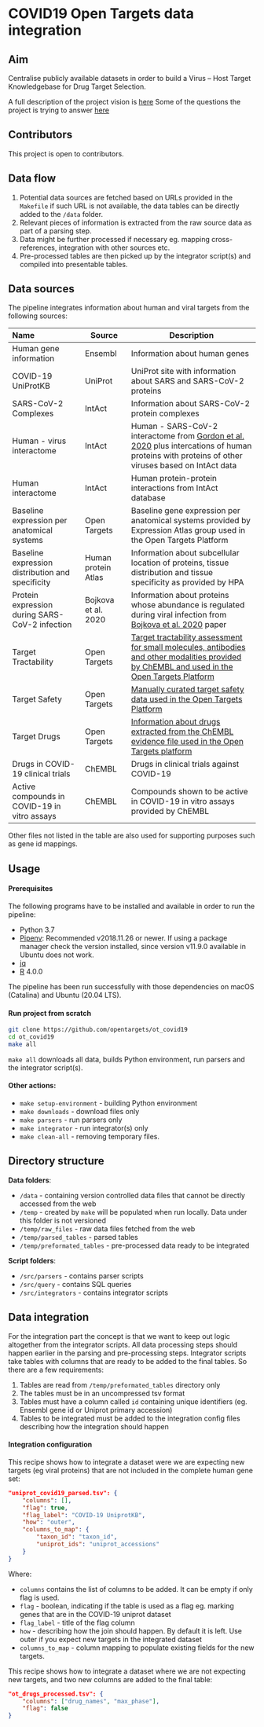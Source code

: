 # COVID19 Open Targets data integration

## Aim
Centralise publicly available datasets in order to build a Virus – Host Target Knowledgebase for Drug Target Selection. 

A full description of the project vision is [here](https://drive.google.com/open?id=1NzbSrh_Cqs9yCIyl-J7HjCHfNFtkVNdQ)
Some of the questions the project is trying to answer [here](https://docs.google.com/document/d/1Tcc0lhu5YqT3-fY5N4EzPjYtd-dcKhM5y-Lu1TqGD30/edit#heading=h.clav1w5t1yv0)

## Contributors
This project is open to contributors.

## Data flow

1. Potential data sources are fetched based on URLs provided in the `Makefile` if such URL is not available, the data tables can be directly added to the `/data` folder.
2. Relevant pieces of information is extracted from the raw source data as part of a parsing step.
3. Data might be further processed if necessary eg. mapping cross-references, integration with other sources etc.
4. Pre-processed tables are then picked up by the integrator script(s) and compiled into presentable tables.

## Data sources
The pipeline integrates information about human and viral targets from the following sources:

|Name|Source|Description|
| :--- | ------|-----------|
| Human gene information | Ensembl | Information about human genes |
| COVID-19 UniProtKB| UniProt | UniProt site with information about SARS and SARS-CoV-2 proteins  |
| SARS-CoV-2 Complexes | IntAct | Information about SARS-CoV-2 protein complexes |
| Human - virus interactome| IntAct | Human - SARS-CoV-2 interactome from [Gordon et al. 2020](https://www.nature.com/articles/s41586-020-2286-9) plus intercations of human proteins with proteins of other viruses based on IntAct data |
| Human interactome| IntAct | Human protein-protein interactions from IntAct database |
| Baseline expression per anatomical systems | Open Targets | Baseline gene expression per anatomical systems provided by Expression Atlas group used in the Open Targets Platform |
| Baseline expression distribution and specificity | Human protein Atlas | Information about subcellular location of proteins, tissue distribution and tissue specificity as provided by HPA |
| Protein expression during SARS-CoV-2 infection| Bojkova et al. 2020 | Information about proteins whose abundance is regulated during viral infection from [Bojkova et al. 2020](https://www.nature.com/articles/s41586-020-2332-7) paper |
| Target Tractability| Open Targets | [Target tractability assessment for small molecules, antibodies and other modalities provided by ChEMBL and used in the Open Targets Platform](https://docs.targetvalidation.org/getting-started/target-tractability) |
| Target Safety | Open Targets| [Manually curated target safety data used in the Open Targets Platform](https://docs.targetvalidation.org/getting-started/target-safety)   |
| Target Drugs | Open Targets | [Information about drugs extracted from the ChEMBL evidence file used in the Open Targets platform](https://docs.targetvalidation.org/data-sources/drugs) |
| Drugs in COVID-19 clinical trials| ChEMBL| Drugs in clinical trials against COVID-19 |
| Active compounds in COVID-19 in vitro assays| ChEMBL | Compounds shown to be active in COVID-19 in vitro assays provided by ChEMBL|

Other files not listed in the table are also used for supporting purposes such as gene id mappings.

## Usage

#### Prerequisites
The following programs have to be installed and available in order to run the pipeline:
* Python 3.7
* [Pipenv](https://github.com/pypa/pipenv): Recommended v2018.11.26 or newer. If using a package manager check the version installed, since version v11.9.0 available in Ubuntu does not work.
* [jq](https://stedolan.github.io/jq/) 
* [R](https://www.r-project.org/) 4.0.0

The pipeline has been run successfully with those dependencies on macOS (Catalina) and Ubuntu (20.04 LTS).

#### Run project from scratch

```bash
git clone https://github.com/opentargets/ot_covid19
cd ot_covid19
make all
```

`make all` downloads all data, builds Python environment, run parsers and the integrator script(s).

#### Other actions:

* `make setup-environment` - building Python environment
* `make downloads` - download files only
* `make parsers` - run parsers only
* `make integrator` - run integrator(s) only
* `make clean-all` - removing temporary files.

## Directory structure

**Data folders**:

* `/data` - containing version controlled data files that cannot be directly accessed from the web
* `/temp` - created by `make` will be populated when run locally. Data under this folder is not versioned
* `/temp/raw_files` - raw data files fetched from the web
* `/temp/parsed_tables` - parsed tables
* `/temp/preformated_tables` - pre-processed data ready to be integrated

**Script folders**:

* `/src/parsers` - contains parser scripts
* `/src/query` - contains SQL queries
* `/src/integrators` - contains integrator scripts

## Data integration

For the integration part the concept is that we want to keep out logic altogether from the integrator scripts. All data processing steps should happen earlier in the parsing and pre-processing steps. Integrator scripts take tables with columns that are ready to be added to the final tables. So there are a few requirements:

1. Tables are read from `/temp/preformated_tables` directory only
2. The tables must be in an uncompressed tsv format
2. Tables must have a column called `id` containing unique identifiers (eg. Ensembl gene id or Uniprot primary accession)
3. Tables to be integrated must be added to the integration config files describing how the integration should happen

#### Integration configuration

This recipe shows how to integrate a dataset were we are expecting new targets (eg viral proteins) that are not included in the complete human gene set:

```json
"uniprot_covid19_parsed.tsv": {
    "columns": [], 
    "flag": true, 
    "flag_label": "COVID-19 UniprotKB", 
    "how": "outer", 
    "columns_to_map": {
        "taxon_id": "taxon_id",
        "uniprot_ids": "uniprot_accessions"
    }
}
```
Where:

* `columns` contains the list of columns to be added. It can be empty if only flag is used.
* `flag` - boolean, indicating if the table is used as a flag eg. marking genes that are in the COVID-19 uniprot dataset
* `flag_label` - title of the flag column
* `how` - describing how the join should happen. By default it is left. Use outer if you expect new targets in the integrated dataset
* `columns_to_map` - column mapping to populate existing fields for the new targets.


This recipe shows how to integrate a dataset where we are not expecting new targets, and two new columns are added to the final table:

```json
"ot_drugs_processed.tsv": {
    "columns": ["drug_names", "max_phase"], 
    "flag": false
}
```

